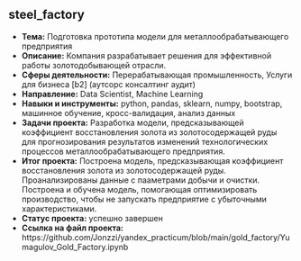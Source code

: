 <h2>steel_factory</h2>
<ul>
<li><b>Тема:</b> Подготовка прототипа модели для металлообрабатывающего предприятия
<li><b>Описание:</b> Компания разрабатывает решения для эффективной работы золотодобывающей отрасли. 
<li><b>Сферы деятельности:</b> Перерабатывающая промышленность, Услуги для бизнеса [b2] (аутсорс консалтинг аудит)  
<li><b>Направление:</b> Data Scientist, Machine Learning
<li><b>Навыки и инструменты:</b> python, pandas, sklearn, numpy, bootstrap, машинное обучение, кросс-валидация, анализ данных
<li><b>Задачи проекта:</b> Разработка модели, предсказывающей коэффициент восстановления золота из золотосодержащей руды для прогнозирования результатов изменений технологических процессов металлообрабатывающего предприятия.
<li><b>Итог проекта:</b> Построена модель, предсказывающая коэффициент восстановления золота из золотосодержащей руды. Проанализированы данные с пааметрами добычи и очистки. Построена и обучена модель, помогающая оптимизировать производство, чтобы не запускать предприятие с убыточными характеристиками.
<li><b>Статус проекта:</b> успешно завершен 
<li><b>Ссылка на файл проекта:</b> https://github.com/Jonzzi/yandex_practicum/blob/main/gold_factory/Yumagulov_Gold_Factory.ipynb
</ul>
